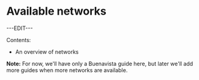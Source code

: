 ﻿---
sidebar_position: 1
---

# Available networks

---EDIT---

Contents:

- An overview of networks

**Note:** For now, we'll have only a Buenavista guide here, but later we'll add more guides when more networks are available.